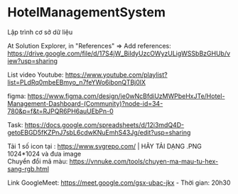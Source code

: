 # HotelManagementSystem

Lập trình cơ sở dữ liệu

At Solution Explorer, in "References" => Add references: https://drive.google.com/file/d/17S4jW_BiIdyUzcOWyzULigWSSbBzGHUb/view?usp=sharing

List video Youtube: https://www.youtube.com/playlist?list=PLdRq0mbeEBmyo_n7feYWo6ibonQTBj0lX

figma: https://www.figma.com/design/je0wNcBfdiUzMWPbeHxJTe/Hotel-Management-Dashboard-(Community)?node-id=34-780&p=f&t=RJPQR6PH6auUEbPn-0

Task: https://docs.google.com/spreadsheets/d/12i3mdQ4D-getoEBGD5fKZPnJ7sbL6cdwKNuEmhS43Jg/edit?usp=sharing

Tải 1 số icon tại : https://www.svgrepo.com/ | HÃY TẢI DẠNG .PNG 1024\*1024 và đưa image\
Chuyển đổi mã màu: https://vnnuke.com/tools/chuyen-ma-mau-tu-hex-sang-rgb.html

Link GoogleMeet: https://meet.google.com/gsx-ubac-jkx - Thời gian: 20h30
